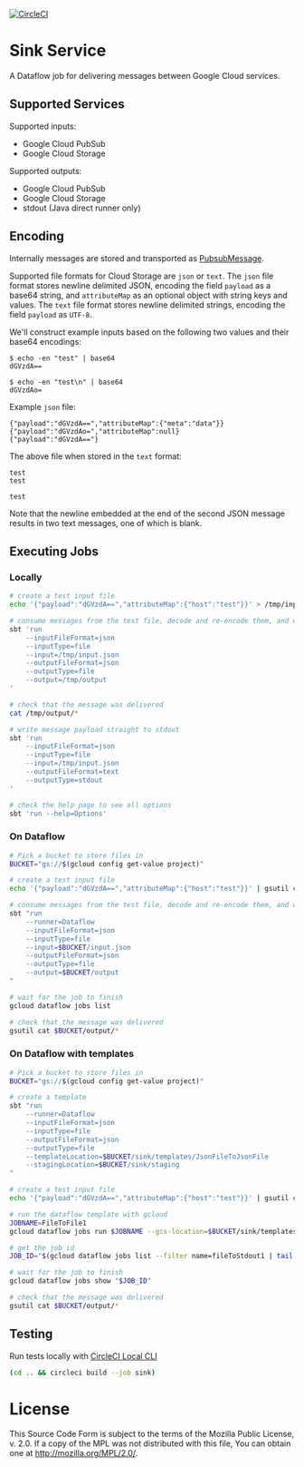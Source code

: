 [![CircleCI](https://circleci.com/gh/mozilla/gcp-ingestion.svg?style=svg&circle-token=d98a470269580907d5c6d74d0e67612834a21be7)](https://circleci.com/gh/mozilla/gcp-ingestion)

# Sink Service

A Dataflow job for delivering messages between Google Cloud services.

## Supported Services

Supported inputs:

 * Google Cloud PubSub
 * Google Cloud Storage

Supported outputs:

 * Google Cloud PubSub
 * Google Cloud Storage
 * stdout (Java direct runner only)

## Encoding

Internally messages are stored and transported as
[PubsubMessage](https://beam.apache.org/documentation/sdks/javadoc/2.6.0/org/apache/beam/sdk/io/gcp/pubsub/PubsubMessage.html).

Supported file formats for Cloud Storage are `json` or `text`. The `json` file
format stores newline delimited JSON, encoding the field `payload` as a base64
string, and `attributeMap` as an optional object with string keys and values.
The `text` file format stores newline delimited strings, encoding the field
`payload` as `UTF-8`.

We'll construct example inputs based on the following two values and their base64 encodings:

```
$ echo -en "test" | base64
dGVzdA==

$ echo -en "test\n" | base64
dGVzdAo=
```

Example `json` file:

    {"payload":"dGVzdA==","attributeMap":{"meta":"data"}}
    {"payload":"dGVzdAo=","attributeMap":null}
    {"payload":"dGVzdA=="}

The above file when stored in the `text` format:

    test
    test

    test

Note that the newline embedded at the end of the second JSON message results in
two text messages, one of which is blank.

## Executing Jobs

### Locally

```bash
# create a test input file
echo '{"payload":"dGVzdA==","attributeMap":{"host":"test"}}' > /tmp/input.json

# consume messages from the test file, decode and re-encode them, and write to a directory
sbt 'run
    --inputFileFormat=json
    --inputType=file
    --input=/tmp/input.json
    --outputFileFormat=json
    --outputType=file
    --output=/tmp/output
'

# check that the message was delivered
cat /tmp/output/*

# write message payload straight to stdout
sbt 'run
    --inputFileFormat=json
    --inputType=file
    --input=/tmp/input.json
    --outputFileFormat=text
    --outputType=stdout
'

# check the help page to see all options
sbt 'run --help=Options'
```

### On Dataflow

```bash
# Pick a bucket to store files in
BUCKET="gs://$(gcloud config get-value project)"

# create a test input file
echo '{"payload":"dGVzdA==","attributeMap":{"host":"test"}}' | gsutil cp - $BUCKET/input.json

# consume messages from the test file, decode and re-encode them, and write to a bucket
sbt "run
    --runner=Dataflow
    --inputFileFormat=json
    --inputType=file
    --input=$BUCKET/input.json
    --outputFileFormat=json
    --outputType=file
    --output=$BUCKET/output
"

# wait for the job to finish
gcloud dataflow jobs list

# check that the message was delivered
gsutil cat $BUCKET/output/*
```

### On Dataflow with templates

```bash
# Pick a bucket to store files in
BUCKET="gs://$(gcloud config get-value project)"

# create a template
sbt "run
    --runner=Dataflow
    --inputFileFormat=json
    --inputType=file
    --outputFileFormat=json
    --outputType=file
    --templateLocation=$BUCKET/sink/templates/JsonFileToJsonFile
    --stagingLocation=$BUCKET/sink/staging
"

# create a test input file
echo '{"payload":"dGVzdA==","attributeMap":{"host":"test"}}' | gsutil cp - $BUCKET/input.json

# run the dataflow template with gcloud
JOBNAME=FileToFile1
gcloud dataflow jobs run $JOBNAME --gcs-location=$BUCKET/sink/templates/JsonFileToJsonFile --parameters "input=$BUCKET/input.json,output=$BUCKET/output/"

# get the job id
JOB_ID="$(gcloud dataflow jobs list --filter name=fileToStdout1 | tail -1 | cut -d' ' -f1)"

# wait for the job to finish
gcloud dataflow jobs show "$JOB_ID"

# check that the message was delivered
gsutil cat $BUCKET/output/*
```

## Testing

Run tests locally with [CircleCI Local CLI](https://circleci.com/docs/2.0/local-cli/#installing-the-circleci-local-cli-on-macos-and-linux-distros)

```bash
(cd .. && circleci build --job sink)
```

# License

This Source Code Form is subject to the terms of the Mozilla Public
License, v. 2.0. If a copy of the MPL was not distributed with this
file, You can obtain one at http://mozilla.org/MPL/2.0/.
